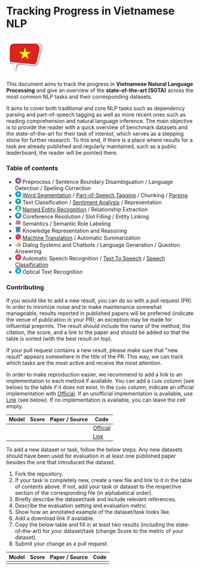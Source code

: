 # Tracking Progress in Vietnamese NLP 

![](resources/icon.png)

This document aims to track the progress in **Vietnamese Natural Language Processing** and give an overview of the **state-of-the-art (SOTA)** across the most common NLP tasks and their corresponding datasets.

It aims to cover both traditional and core NLP tasks such as dependency parsing and part-of-speech tagging as well as more recent ones such as reading comprehension and natural language inference. The main objective is to provide the reader with a quick overview of benchmark datasets and the state-of-the-art for their task of interest, which serves as a stepping stone for further research. To this end, if there is a place where results for a task are already published and regularly maintained, such as a public leaderboard, the reader will be pointed there.

### Table of contents

* ![](resources/preprocess_1.png) Preprocess / Sentence Boundary Disambiguation / Language Detection / Spelling Correction
* ![](resources/tagging.png) [Word Segmentation](tasks/word_segmentation.md) / [Part-of-Speech Tagging](tasks/part_of_speech_tagging.md) / Chunking / [Parsing](tasks/parsing.md)
* ![](resources/classification.png) Text Classification / [Sentiment Analysis](tasks/sentiment_analysis.md) / Representation
* ![](resources/ner.png) [Named Entity Recognition](tasks/named_entity_recognition.md) / Relationship Extraction
* ![](resources/entity_linking.png) Coreference Resolution / Slot Filling / Entity Linking
* ![](resources/semantic.png) Semantics / Semantic Role Labeling
* ![](resources/book.png) Knowledge Representation and Reasoning
* ![](resources/translation.png) [Machine Translation](tasks/machine_translation.md) / Automatic Summarization
* ![](resources/chatbot.png) Dialog Systems and Chatbots / Language Generation / Question Answering 
* ![](resources/speak.png) Automatic Speech Recognition / [Text To Speech](tasks/text_to_speech.md) / [Speech Classification](tasks/speech_classification.md)
* ![](resources/ocr.png) Optical Text Recognition

### Contributing

If you would like to add a new result, you can do so with a pull request (PR). 
In order to minimize noise and to make maintenance somewhat manageable, results reported
in published papers will be preferred (indicate the venue of publication in your PR);
an exception may be made for influential preprints. The result should include the name
of the method, the citation, the score, and a link to the paper and should be added
so that the table is sorted (with the best result on top).

If your pull request contains a new result, please make sure that "new result" appears
somewhere in the title of the PR. This way, we can track which tasks are the most
active and receive the most attention.

In order to make reproduction easier, we recommend to add a link to an implementation 
to each method if available. You can add a `Code` column (see below) to the table if it does not exist.
In the `Code` column, indicate an official implementation with [Official](http://link_to_implementation).
If an unofficial implementation is available, use [Link](http://link_to_implementation) (see below).
If no implementation is available, you can leave the cell empty.

| Model           | Score  |  Paper / Source | Code | 
| ------------- | :-----:| --- | --- | 
| |  |  | [Official](http://link_to_implementation) | 
| |  |  | [Link](http://link_to_implementation) |

To add a new dataset or task, follow the below steps. Any new datasets
should have been used for evaluation in at least one published paper besides 
the one that introduced the dataset.

1. Fork the repository.
2. If your task is completely new, create a new file and link to it in the table of contents above.
If not, add your task or dataset to the respective section of the corresponding file (in alphabetical order).
3. Briefly describe the dataset/task and include relevant references. 
4. Describe the evaluation setting and evaluation metric.
5. Show how an annotated example of the dataset/task looks like.
6. Add a download link if available.
7. Copy the below table and fill in at least two results (including the state-of-the-art)
  for your dataset/task (change Score to the metric of your dataset).
8. Submit your change as a pull request.
  
| Model           | Score  |  Paper / Source | Code | 
| ------------- | :-----:| --- | --- | 
|  |  |  | | 

